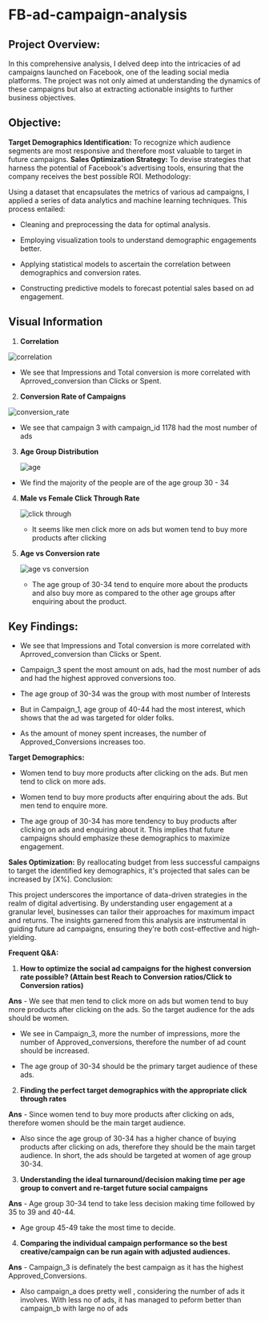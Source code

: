 # FB-ad-campaign-analysis

## Project Overview:

In this comprehensive analysis, I delved deep into the intricacies of ad campaigns launched on Facebook, one of the leading social media platforms. The project was not only aimed at understanding the dynamics of these campaigns but also at extracting actionable insights to further business objectives.

## Objective:

**Target Demographics Identification:**  To recognize which audience segments are most responsive and therefore most valuable to target in future campaigns.
**Sales Optimization Strategy:** To devise strategies that harness the potential of Facebook's advertising tools, ensuring that the company receives the best possible ROI.
Methodology:

Using a dataset that encapsulates the metrics of various ad campaigns, I applied a series of data analytics and machine learning techniques. This process entailed:

- Cleaning and preprocessing the data for optimal analysis.
  
- Employing visualization tools to understand demographic engagements better.
  
- Applying statistical models to ascertain the correlation between demographics and conversion rates.
  
- Constructing predictive models to forecast potential sales based on ad engagement.


## Visual Information

1. **Correlation**

  ![correlation](https://github.com/cyber-prags/FB-add-campaign-analysis/assets/74003758/6d0b6dc5-db56-4051-ab49-11814fc65e4e)

  - We see that Impressions and Total conversion is more correlated with Aprroved_conversion than Clicks or Spent.

2. **Conversion Rate of Campaigns**
  
 ![conversion_rate](https://github.com/cyber-prags/FB-add-campaign-analysis/assets/74003758/a689f47a-067c-4bcc-b169-9847622b9938)

   - We see that campaign 3 with campaign_id 1178 had the most number of ads

3. **Age Group Distribution**
  
   ![age](https://github.com/cyber-prags/FB-add-campaign-analysis/assets/74003758/9ef499e2-859e-4cc2-81d3-1ae572584292)

  - We find the majority of the people are of the age group 30 - 34

4. **Male vs Female Click Through Rate**
   
   ![click through](https://github.com/cyber-prags/FB-add-campaign-analysis/assets/74003758/9f84fbed-9e3c-4fe6-ac0e-f7d0a5aca7a7)

    - It seems like men click more on ads but women tend to buy more products after clicking

6. **Age vs Conversion rate**
   
    ![age vs conversion](https://github.com/cyber-prags/FB-add-campaign-analysis/assets/74003758/02c2a6d6-8f06-4d2e-8839-f2973f67d8f7)
     - The age group of 30-34 tend to enquire more about the products and also buy more as compared to the other age groups after enquiring about the product.


## Key Findings:

- We see that Impressions and Total conversion is more correlated with Aprroved_conversion than Clicks or Spent.

- Campaign_3 spent the most amount on ads, had the most number of ads and had the highest approved conversions too.

- The age group of 30-34 was the group with most number of Interests

- But in Campaign_1, age group of 40-44 had the most interest, which shows that the ad was targeted for older folks.

- As the amount of money spent increases, the number of Approved_Conversions increases too.
  
**Target Demographics:** 

- Women tend to buy more products after clicking on the ads. But men tend to click on more ads.

- Women tend to buy more products after enquiring about the ads. But men tend to enquire more.

- The age group of 30-34 has more tendency to buy products after clicking on ads and enquiring about it.
 This implies that future campaigns should emphasize these demographics to maximize engagement.



**Sales Optimization:** By reallocating budget from less successful campaigns to target the identified key demographics, it's projected that sales can be increased by [X%].
Conclusion:

This project underscores the importance of data-driven strategies in the realm of digital advertising. By understanding user engagement at a granular level, businesses can tailor their approaches for maximum impact and returns. The insights garnered from this analysis are instrumental in guiding future ad campaigns, ensuring they're both cost-effective and high-yielding.

**Frequent Q&A:**

1. **How to optimize the social ad campaigns for the highest conversion rate possible? (Attain best Reach to Conversion ratios/Click to Conversion ratios)**
   
**Ans** - We see that men tend to click more on ads but women tend to buy more products after clicking on the ads. So the target audience for the ads should be women.

- We see in Campaign_3, more the number of impressions, more the number of Approved_conversions, therefore the number of ad count should be increased.

- The age group of 30-34 should be the primary target audience of these ads.

2. **Finding the perfect target demographics with the appropriate click through rates**
   
**Ans** - Since women tend to buy more products after clicking on ads, therefore women should be the main target audience.

- Also since the age group of 30-34 has a higher chance of buying products after clicking on ads, therefore they should be the main target audience. In short, the ads should be targeted at women of age group 30-34.

3. **Understanding the ideal turnaround/decision making time per age group to convert and re-target future social campaigns**
   
**Ans** - Age group 30-34 tend to take less decision making time followed by 35 to 39 and 40-44.
- Age group 45-49 take the most time to decide.
  
4. **Comparing the individual campaign performance so the best creative/campaign can be run again with adjusted audiences.**
  
**Ans** - Campaign_3 is definately the best campaign as it has the highest Approved_Conversions.

- Also campaign_a does pretty well , considering the number of ads it involves. With less no of ads, it has managed to peform better than campaign_b with large no of ads

